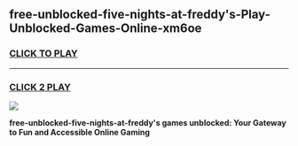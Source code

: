 
## free-unblocked-five-nights-at-freddy's-Play-Unblocked-Games-Online-xm6oe
<h3>
<a href="https://premium76.site?title=free-unblocked-five-nights-at-freddy's&ref=25A">CLICK TO PLAY</a></h3>
<hr>

<h3>
<a href="https://premium76.site?title=free-unblocked-five-nights-at-freddy's&ref=25A">CLICK 2 PLAY</a>
  
</h3>

<a href="https://premium76.site?title=free-unblocked-five-nights-at-freddy's&ref=25A"><img src="https://clearcache.store/games.png"></a>


**free-unblocked-five-nights-at-freddy's games unblocked: Your Gateway to Fun and Accessible Online Gaming**
